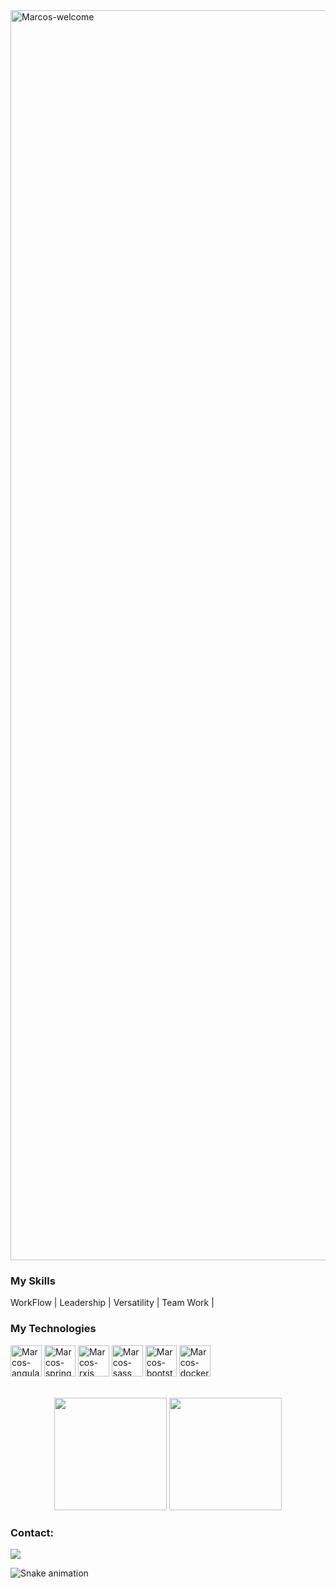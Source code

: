 <img title="Marcos-welcome" src="https://github.com/marcs-tt/animation.svg/blob/master/readme.svg" alt="Marcos-welcome" align="center" height="" width="2000">

<h3>My Skills</h3>
<div styleisplay: inline_block">
 <p> WorkFlow | Leadership | Versatility | Team Work | </p>
<h3>My Technologies</h3>
<div style="display: inline_block">   
     <img align="center" alt="Marcos-angular" height="50" width="50" src="https://cdn.jsdelivr.net/gh/devicons/devicon@latest/icons/angular/angular-original.svg">   
    <img align="center" alt="Marcos-springboot" height="50" width="50" src="https://cdn.jsdelivr.net/gh/devicons/devicon@latest/icons/spring/spring-original.svg">
      <img align="center" alt="Marcos-rxjs" height="50" width="50" src="https://cdn.jsdelivr.net/gh/devicons/devicon@latest/icons/rxjs/rxjs-original.svg">
    <img align="center" alt="Marcos-sass" height="50" width="50" src="https://cdn.jsdelivr.net/gh/devicons/devicon@latest/icons/sass/sass-original.svg">
    <img align="center" alt="Marcos-bootstrap" height="50" width="50" src="https://cdn.jsdelivr.net/gh/devicons/devicon@latest/icons/bootstrap/bootstrap-original.svg">
    <img align="center" alt="Marcos-docker" height="50" width="50" src="https://cdn.jsdelivr.net/gh/devicons/devicon@latest/icons/docker/docker-original.svg">
</div>
</br></br>

<div align="center">
  <img height="180em" src="https://github-readme-stats.vercel.app/api?username=marcs-tt&show_icons=true&theme=dracula&include_all_commits=true&count_private=true"/>
  <img height="180em" src="https://github-readme-stats.vercel.app/api/top-langs/?username=marcs-tt&layout=compact&langs_count=7&theme=dracula"/>
</div>

<div>
    <h3 style="text-align: left;">Contact:</h3>
    <a href="https://www.linkedin.com/in/marcs-tt/" target="_blank"><img src="https://img.shields.io/badge/-LinkedIn-%230077B5?style=for-the-badge&logo=linkedin&logoColor=white" target="_blank"></a>
</div>

  ![Snake animation](https://github.com/marcs-tt/marcs-tt/blob/output/github-contribution-grid-snake.svg "Snake animation")


